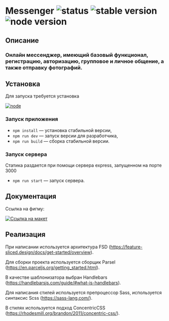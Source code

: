 # Messenger ![status](https://img.shields.io/static/v1?label=status&message=InProgress&color=yellow) ![stable version](https://img.shields.io/static/v1?label=StableVerison&message=main&color=green) ![node version](https://img.shields.io/static/v1?label=node&message=v19.6.0&color=green)

## Описание

### Онлайн мессенджер, имеющий базовый функционал, регистрацию, авторизацию, групповое и личное общение, а также отправку фотографий.

## Установка

Для запуска требуется установка

[![node](https://img.shields.io/badge/Node.js-339933?style=for-the-badge&logo=nodedotjs&logoColor=white)](https://nodejs.org/en/)

### Запуск приложения

- `npm install` — установка стабильной версии,
- `npm run dev` — запуск версии для разработчика,
- `npm run build` — сборка стабильной версии.

### Запуск сервера

Статика раздается при помощи сервера express, запущенном на порте 3000

- `npm run start` — запуск сервера.

##  Документация
Ссылка на фигму:

[![Ссылка на макет](https://img.shields.io/badge/Figma-F24E1E?style=for-the-badge&logo=figma&logoColor=white)](https://www.figma.com/file/jF5fFFzgGOxQeB4CmKWTiE/Chat_external_link?node-id=0%3A1&t=Vzz0Zd4h3Uu2pPS5-0)


## Реализация

При написании используется архитектура FSD (https://feature-sliced.design/docs/get-started/overview).

Для сборки проекта используется сборщик Parsel (https://en.parceljs.org/getting_started.html).

В качестве шаблонизатора выбран Handlebars (https://handlebarsjs.com/guide/#what-is-handlebars).

Для написания стилей используется препроцессор Sass, используется синтаксис Scss (https://sass-lang.com/).

В стилях используется подход ConcentricCSS (https://rhodesmill.org/brandon/2011/concentric-css/).